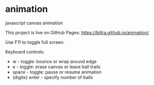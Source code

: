 # animation
javascript canvas animation

This project is live on GitHub Pages: https://billra.github.io/animation/

Use F11 to toggle full screen.

Keyboard controls:

* w - toggle: bounce or wrap around edge
* e - toggle: erase canvas or leave ball trails
* space - toggle: pause or resume animation
* {digits} enter - specify number of balls
